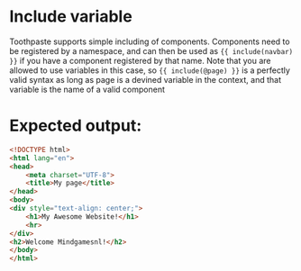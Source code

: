 # Include variable
Toothpaste supports simple including of components. Components need to be registered by a namespace, and can then be used as `{{ include(navbar) }}` if you have a component registered by that name. Note that you are allowed to use variables in this case, so `{{ include(@page) }}` is a perfectly valid syntax as long as page is a devined variable in the context, and that variable is the name of a valid component

# Expected output:
```html
<!DOCTYPE html>
<html lang="en">
<head>
    <meta charset="UTF-8">
    <title>My page</title>
</head>
<body>
<div style="text-align: center;">
    <h1>My Awesome Website!</h1>
    <hr>
</div>
<h2>Welcome Mindgamesnl!</h2>
</body>
</html>

```